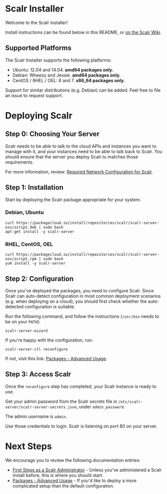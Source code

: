 Scalr Installer
===============

Welcome to the Scalr installer!

Install instructions can be found below in this README, or
[on the Scalr Wiki][00].


Supported Platforms
-------------------

The Scalr Installer supports the following platforms:

  + Ubuntu: 12.04 and 14.04. **amd64 packages only.**
  + Debian: Wheezy and Jessie. **amd64 packages only.**
  + CentOS / RHEL / OEL: 6 and 7. **x86_64 packages only.**

Support for similar distributions (e.g. Debian) can be added. Feel free to
file an issue to request support.


Deploying Scalr
===============

Step 0: Choosing Your Server
----------------------------

Scalr needs to be able to talk to the cloud APIs and instances you want to
manage with it, and your instances need to be able to talk back to Scalr. You
should ensure that the server you deploy Scalr to matches those requirements.

For more information, review: [Required Network Configuration for Scalr][05].


Step 1: Installation
--------------------

Start by deploying the Scalr package appropriate for your system.

### Debian, Ubuntu ###

    curl https://packagecloud.io/install/repositories/scalr/scalr-server-oss/script.deb | sudo bash
    apt-get install -y scalr-server

### RHEL, CentOS, OEL ###

    curl https://packagecloud.io/install/repositories/scalr/scalr-server-oss/script.rpm | sudo bash
    yum install -y scalr-server


Step 2: Configuration
---------------------

Once you've deployed the packages, you need to configure Scalr. Since Scalr
can auto-detect configuration in most common deployment scenarios (e.g. when
deploying on a cloud), you should first check whether the auto-detected
configuration is suitable.

Run the following command, and follow the instructions (`/usr/bin` needs to
be on your `PATH`):

    scalr-server-wizard

If you're happy with the configuration, run:

    scalr-server-ctl reconfigure

If not, visit this link: [Packages - Advanced Usage][20].


Step 3: Access Scalr
--------------------

Once the `reconfigure` step has completed, your Scalr instance is ready to use.

Get your admin password from the Scalr secrets file in
`/etc/scalr-server/scalr-server-secrets.json`, under `admin_password`.

The admin username is `admin`.

Use those credentials to login. Scalr is listening on port 80 on your server.


Next Steps
==========

We encourage you to review the following documentation entries:

  + [First Steps as a Scalr Administrator][10] - Unless you've administered a
    Scalr install before, this is where you should start.
  + [Packages - Advanced Usage][20] - If you'd like to deploy a more
    complicated setup than the default configuration.


  [00]: https://scalr-wiki.atlassian.net/wiki/x/QgAeAQ
  [05]: https://scalr-wiki.atlassian.net/wiki/x/CYA0
  [10]: https://scalr-wiki.atlassian.net/wiki/x/fQAeAQ
  [20]: https://scalr-wiki.atlassian.net/wiki/x/RgAeAQ

